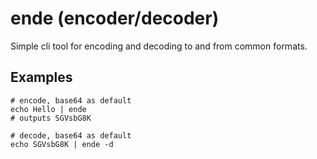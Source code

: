 # ende (encoder/decoder)

Simple cli tool for encoding and decoding to and from common formats.

## Examples
```
# encode, base64 as default
echo Hello | ende
# outputs SGVsbG8K

# decode, base64 as default
echo SGVsbG8K | ende -d
```

